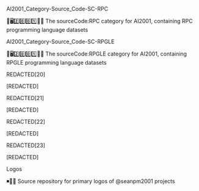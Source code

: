 
AI2001_Category-Source_Code-SC-RPC

🧠️🖥️2️⃣️0️⃣️0️⃣️1️⃣️💾️📜️ The sourceCode:RPC category for AI2001, containing RPC programming language datasets

AI2001_Category-Source_Code-SC-RPGLE

🧠️🖥️2️⃣️0️⃣️0️⃣️1️⃣️💾️📜️ The sourceCode:RPGLE category for AI2001, containing RPGLE programming language datasets

REDACTED[20]

[REDACTED]

REDACTED[21]

[REDACTED]

REDACTED[22]

[REDACTED]

REDACTED[23]

[REDACTED]

Logos

◾️🔰️🔸️ Source repository for primary logos of @seanpm2001 projects


